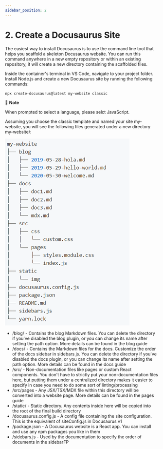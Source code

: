 ```yaml
---
sidebar_position: 2
---
```


# 2. Create a Docusaurus Site

The easiest way to install Docusaurus is to use the command line tool that helps you scaffold a skeleton Docusaurus website. You can run this command anywhere in a new empty repository or within an existing repository, it will create a new directory containing the scaffolded files.

Inside the container's terminal in VS Code, navigate to your project folder. Install Node.js and create a new Docusaurus site by running the following commands:

```
npx create-docusaurus@latest my-website classic
```

:memo: **Note** 

When prompted to select a language, please selct JavaScript.

Assuming you choose the classic template and named your site my-website, you will see the following files generated under a new directory my-website/:

![alt text](image-1.png)

- /blog/ - Contains the blog Markdown files. You can delete the directory if you've disabled the blog plugin, or you can change its name after setting the path option. More details can be found in the blog guide
- /docs/ - Contains the Markdown files for the docs. Customize the order of the docs sidebar in sidebars.js. You can delete the directory if you've disabled the docs plugin, or you can change its name after setting the path option. More details can be found in the docs guide
- /src/ - Non-documentation files like pages or custom React components. You don't have to strictly put your non-documentation files here, but putting them under a centralized directory makes it easier to specify in case you need to do some sort of linting/processing
- /src/pages - Any JSX/TSX/MDX file within this directory will be converted into a website page. More details can be found in the pages guide
- /static/ - Static directory. Any contents inside here will be copied into the root of the final build directory
- /docusaurus.config.js - A config file containing the site configuration. This is the equivalent of siteConfig.js in Docusaurus v1
- /package.json - A Docusaurus website is a React app. You can install and use any npm packages you like in them
- /sidebars.js - Used by the documentation to specify the order of documents in the sidebarFP